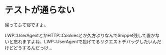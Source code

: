# テストが通らない

帰ってふて寝ですよ。

LWP::UserAgentとかHTTP::Cookiesとか久方ぶりなんでSnippet残して置かないと忘れますよね、LWP::UserAgentで投げてるリクエストデバッグしたいんだけどどうするんだっけ...
